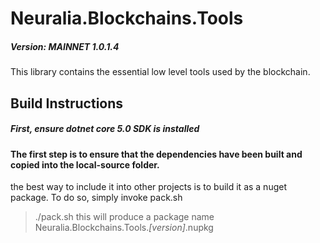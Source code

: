 # Neuralia.Blockchains.Tools

##### Version:  MAINNET 1.0.1.4

This library contains the essential low level tools used by the blockchain.


## Build Instructions

##### First, ensure dotnet core 5.0 SDK is installed

#### The first step is to ensure that the dependencies have been built and copied into the local-source folder.


the best way to include it into other projects is to build it as a nuget package. 
To do so, simply invoke pack.sh
> ./pack.sh
this will produce a package name Neuralia.Blockchains.Tools.*[version]*.nupkg
